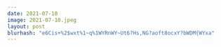 ```yaml
---
date: 2021-07-10
image: 2021-07-10.jpeg
layout: post
blurhash: "e6Cis+%2$wxt%1~q%1WYRnWY~Ut6?Hs,NG?aoft8ocxY?bWDM{WYxa"
---
```



